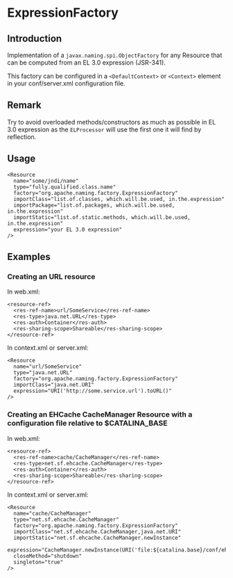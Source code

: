 # ExpressionFactory

## Introduction

Implementation of a `javax.naming.spi.ObjectFactory` for any Resource that can be computed from an EL 3.0 expression (JSR-341). 

This factory can be configured in a `<DefaultContext>` or `<Context>` element in your conf/server.xml configuration file.

## Remark

Try to avoid overloaded methods/constructors as much as possible in EL 3.0 expression as the `ELProcessor` will use the first one it will find by reflection. 

## Usage

    <Resource
      name="some/jndi/name"
      type="fully.qualified.class.name"
      factory="org.apache.naming.factory.ExpressionFactory"
      importClass="list.of.classes, which.will.be.used, in.the.expression"
      importPackage="list.of.packages, which.will.be.used, in.the.expression"
      importStatic="list.of.static.methods, which.will.be.used, in.the.expression"
      expression="your EL 3.0 expression"
    />

## Examples

### Creating an URL resource

In web.xml:

    <resource-ref>
      <res-ref-name>url/SomeService</res-ref-name>
      <res-type>java.net.URL</res-type>
      <res-auth>Container</res-auth>
      <res-sharing-scope>Shareable</res-sharing-scope>
	</resource-ref>

In context.xml or server.xml:

    <Resource
      name="url/SomeService"
      type="java.net.URL"
      factory="org.apache.naming.factory.ExpressionFactory"
      importClass="java.net.URI"
      expression="URI('http://some.service.url').toURL()"
    />
    
### Creating an EHCache CacheManager Resource with a configuration file relative to $CATALINA_BASE

In web.xml:

    <resource-ref>
      <res-ref-name>cache/CacheManager</res-ref-name>
      <res-type>net.sf.ehcache.CacheManager</res-type>
      <res-auth>Container</res-auth>
      <res-sharing-scope>Shareable</res-sharing-scope>
	</resource-ref>

In context.xml or server.xml:

    <Resource
      name="cache/CacheManager"
      type="net.sf.ehcache.CacheManager"
      factory="org.apache.naming.factory.ExpressionFactory"
      importClass="net.sf.ehcache.CacheManager,java.net.URI"
      importStatic="net.sf.ehcache.CacheManager.newInstance"
      expression="CacheManager.newInstance(URI('file:${catalina.base}/conf/ehcache.xml').toURL())"
      closeMethod="shutdown"
      singleton="true"
    />
